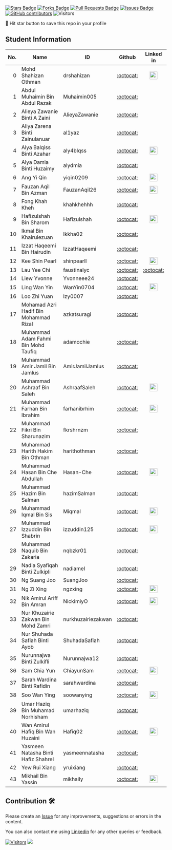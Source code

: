 <a href="https://github.com/drshahizan/HPDP/stargazers"><img src="https://img.shields.io/github/stars/drshahizan/HPDP" alt="Stars Badge"/></a>
<a href="https://github.com/drshahizan/HPDP/network/members"><img src="https://img.shields.io/github/forks/drshahizan/HPDP" alt="Forks Badge"/></a>
<a href="https://github.com/drshahizan/HPDP/pulls"><img src="https://img.shields.io/github/issues-pr/drshahizan/HPDP" alt="Pull Requests Badge"/></a>
<a href="https://github.com/drshahizan/HPDP"><img src="https://img.shields.io/github/issues/drshahizan/HPDP" alt="Issues Badge"/></a>
<a href="https://github.com/drshahizan/HPDP/graphs/contributors"><img alt="GitHub contributors" src="https://img.shields.io/github/contributors/drshahizan/HPDP?color=2b9348"></a>
![Visitors](https://api.visitorbadge.io/api/visitors?path=https%3A%2F%2Fgithub.com%2Fdrshahizan%2FHPDP&labelColor=%23d9e3f0&countColor=%23697689&style=flat)

🌟 Hit star button to save this repo in your profile

## Student Information

| No. | Name                                     | ID          | Github                         | Linked in |
|-----:|------------------------------------------|-------------|:--------------------------------:| :--------------------------------:|
| 0   | Mohd Shahizan Othman          | drshahizan            | [:octocat:](https://github.com/drshahizan) | <a href="https://www.linkedin.com/in/drshahizan" ><img src="./images/linkedin.png" width="24px" height="24px" ></a> |
| 1   | Abdul Muhaimin Bin Abdul Razak          |Muhaimin005             | [:octocat:](https://github.com/Muhaimin005) |
| 2   | Alieya Zawanie Binti A Zaini            |AlieyaZawanie             | [:octocat:](https://github.com/AlieyaZawanie) |
| 3   | Aliya Zarena Binti Zainulanuar          |al1yaz       | [:octocat:](https://github.com/al1yaz) |
| 4   | Alya Balqiss Binti Azahar               |aly4blqss     | [:octocat:](https://github.com/aly4blqss) | <a href="https://www.linkedin.com/in/alyabalqiss" ><img src="./images/linkedin.png" width="24px" height="24px" ></a> |
| 5   | Alya Damia Binti Huzaimy                |alydmia      | [:octocat:](https://github.com/alydmia) |
| 6   | Ang Yi Qin                              |  yiqin0209           | [:octocat:](https://github.com/yiqin0209) | <a href = "linkedin.com/in/ang-yi-qin-696396225"> <img src="./images/linkedin.png" width="24px" height="24px" ></a> |
| 7   | Fauzan Aqil Bin Azman                   |FauzanAqil26           | [:octocat:](https://github.com/FauzanAqil26) |<a href="https://www.linkedin.com/in/fauzan-aqil-azman-126077203/" ><img src="./images/linkedin.png" width="24px" height="24px" ></a>
| 8   | Fong Khah Kheh                          |khahkhehhh             | [:octocat:](https://github.com/khahkhehhh) |
| 9   | Hafizulshah Bin Sharom                  |Hafizulshah  | [:octocat:](https://github.com/Hafizulshah) | <a href="https://my.linkedin.com/in/hafizulshah-sharom-5b3b2423b" ><img src="./images/linkedin.png" width="24px" height="24px" ></a>
| 10  | Ikmal Bin Khairulezuan                  |Ikkha02      | [:octocat:](https://github.com/Ikkha02) |
| 11  | Izzat Haqeemi Bin Hairudin              |IzzatHaqeemi| [:octocat:](https://github.com/IzzatHaqeemi) |
| 12  | Kee Shin Pearl                          |shinpearll   | [:octocat:](https://github.com/shinpearll) | <a href="www.linkedin.com/in/kee-shinpearl" ><img src="./images/linkedin.png" width="24px" height="24px" ></a>
| 13  | Lau Yee Chi                             |faustinalyc             | [:octocat:](https://github.com/faustinalyc) |[:octocat:](https://github.com/faustinalyc) | <a href="https://www.linkedin.com/in/lauyeechi0915/" ><img src="./images/linkedin.png" width="24px" height="24px" ></a> | <a href="https://www.linkedin.com/in/liew-yvonne-a69180225/" ><img src="./images/linkedin.png" width="24px" height="24px" ></a> |
| 14  | Liew Yvonne                             |Yvonneee24   | [:octocat:](https://github.com/Yvonneee24) |
| 15  | Ling Wan Yin                            |WanYin0704   | [:octocat:](https://github.com/WanYin0704) | <a href="https://www.linkedin.com/in/lingwanyin" ><img src="./images/linkedin.png" width="24px" height="24px" ></a> |
| 16  | Loo Zhi Yuan                            |lzy0007      | [:octocat:](https://github.com/lzy0007) |
| 17  | Mohamad Azri Hadif Bin Mohammad Rizal  |azkatsuragi| [:octocat:](https://github.com/azkatsuragi) |
| 18  | Muhammad Adam Fahmi Bin Mohd Taufiq     |adamochie    | [:octocat:](https://github.com/adamochie) |
| 19  | Muhammad Amir Jamil Bin Jamlus          | AmirJamilJamlus            | [:octocat:](https://github.com/your_id) |
| 20  | Muhammad Ashraaf Bin Saleh              |AshraafSaleh| [:octocat:](https://github.com/AshraafSaleh) |<a href="https://www.linkedin.com/in/muhammadashraafsaleh" ><img src="./images/linkedin.png" width="24px" height="24px" ></a> |
| 21  | Muhammad Farhan Bin Ibrahim             |farhanibrhim             | [:octocat:](https://github.com/farhanibrhim) | <a href="https://www.linkedin.com/in/farhanibrhim/" ><img src="./images/linkedin.png" width="24px" height="24px" ></a> |
| 22  | Muhammad Fikri Bin Sharunazim           |fkrshrnzm             | [:octocat:](https://github.com/fkrshrnzm) |
| 23  | Muhammad Harith Hakim Bin Othman        |harithothman             | [:octocat:](https://github.com/harithothman) |
| 24  | Muhammad Hasan Bin Che Abdullah         |Hasan-Che    | [:octocat:](https://github.com/Hasan-Che) | <a href="https://www.linkedin.com/in/hasan-che-abdullah-811262218" ><img src="./images/linkedin.png" width="24px" height="24px" ></a> |
| 25  | Muhammad Hazim Bin Salman               |hazimSalman             | [:octocat:](https://github.com/your_id) |
| 26  | Muhammad Iqmal Bin Sis                  |Miqmal      | [:octocat:](https://github.com/Miqmal) | <a href="[https://www.linkedin.com/in/drshahizan](https://www.linkedin.com/in/muhammad-iqmal18/)" ><img src="./images/linkedin.png" width="24px" height="24px" ></a> |
| 27  | Muhammad Izzuddin Bin Shabrin           |izzuddin125             | [:octocat:](https://github.com/izzuddin125) | <a href="https://www.linkedin.com/in/muhammad-izzuddin-shabrin/" ><img src="./images/linkedin.png" width="24px" height="24px" ></a> |
| 28  | Muhammad Naquib Bin Zakaria             |nqbzkr01     | [:octocat:](https://github.com/nqbzkr01) |
| 29  | Nadia Syafiqah Binti Zulkipli           |nadiamel     | [:octocat:](https://github.com/nadiamel) |
| 30  | Ng Suang Joo                            |SuangJoo             | [:octocat:](https://github.com/SuangJoo) |
| 31  | Ng Zi Xing                              |ngzxing      | [:octocat:](https://github.com/ngzxing) |<a href="https://www.linkedin.com/in/ng-zi-xing-a3a466270" ><img src="./images/linkedin.png" width="24px" height="24px" ></a> |
| 32  | Nik Amirul Ariff Bin Amran              |NickimiyO    | [:octocat:](https://github.com/NickimiyO) |<a href="www.linkedin.com/in/amirul-amran-480072226" ><img src="./images/linkedin.png" width="24px" height="24px" ></a>
| 33  | Nur Khuzairie Zakwan Bin Mohd Zamri     |nurkhuzairiezakwan             | [:octocat:](https://github.com/nurkhuzairiezakwan) |
| 34  | Nur Shuhada Safiah Binti Ayob           |ShuhadaSafiah            | [:octocat:](https://github.com/ShuhadaSafiah) |
| 35  | Nurunnajwa Binti Zulkifli               |Nurunnajwa12             | [:octocat:](https://github.com/Nurunnajwa12) |
| 36  | Sam Chia Yun                            |ChiayunSam   | [:octocat:](https://github.com/ChiayunSam) | <a href="https://www.linkedin.com/in/sam-chia-yun-b92a37271/"><img src="./images/linkedin.png" width="24px" height="24px" ></a> |
| 37  | Sarah Wardina Binti Rafidin             |sarahwardina| [:octocat:](https://github.com/sarahwardina) |
| 38  | Soo Wan Ying                            |soowanying     | [:octocat:](https://github.com/soowanying) |<a href="https://my.linkedin.com/in/wan-ying-soo-814b52293" ><img src="./images/linkedin.png" width="24px" height="24px" ></a>
| 39  | Umar Haziq Bin Muhamad Norhisham        |  umarhaziq           | [:octocat:](https://github.com/your_id) |
| 40  | Wan Amirul Hafiq Bin Wan Huzaini        |Hafiq02             | [:octocat:](https://github.com/Hafiq02) | <a href="https://www.linkedin.com/in/amirul-hafiq/" ><img src="./images/linkedin.png" width="24px" height="24px" ></a> |
| 41  | Yasmeen Natasha Binti Hafiz Shahrel     |yasmeennatasha| [:octocat:](https://github.com/yasmeennatasha) |
| 42  | Yew Rui Xiang                           |yruixiang   | [:octocat:](https://github.com/yruixiang) |
| 43  | Mikhail Bin Yassin                       |mikhaiIy    | [:octocat:](https://github.com/mikhaiIy) | <a href="https://www.linkedin.com/in/mikhailyassin" ><img src="./images/linkedin.png" width="24px" height="24px" ></a> |

## Contribution 🛠️
Please create an [Issue](https://github.com/drshahizan/HPDP/issues) for any improvements, suggestions or errors in the content.

You can also contact me using [Linkedin](https://www.linkedin.com/in/drshahizan/) for any other queries or feedback.

[![Visitors](https://api.visitorbadge.io/api/visitors?path=https%3A%2F%2Fgithub.com%2Fdrshahizan&labelColor=%23697689&countColor=%23555555&style=plastic)](https://visitorbadge.io/status?path=https%3A%2F%2Fgithub.com%2Fdrshahizan)
![](https://hit.yhype.me/github/profile?user_id=81284918)


